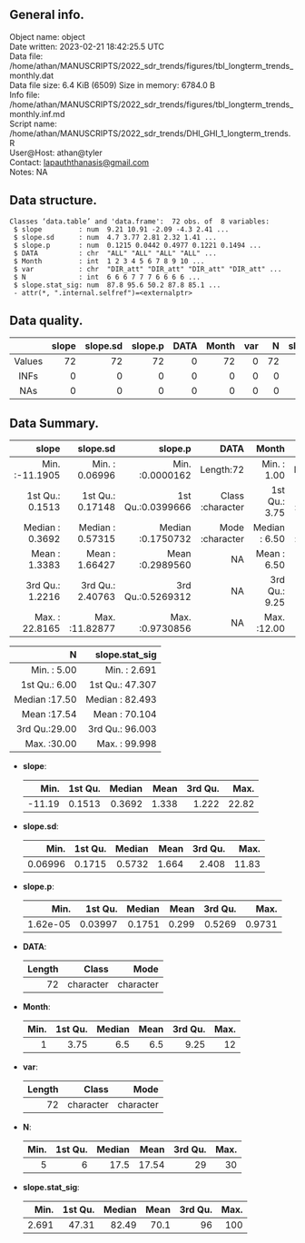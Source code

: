 <!-- This is a markdown file. -->


 General info.
---------------

Object name:    object      
Date written:   2023-02-21 18:42:25.5 UTC  
Data file:      /home/athan/MANUSCRIPTS/2022_sdr_trends/figures/tbl_longterm_trends_monthly.dat      
Data file size: 6.4 KiB (6509) 
Size in memory: 6784.0 B      
Info file:      /home/athan/MANUSCRIPTS/2022_sdr_trends/figures/tbl_longterm_trends_monthly.inf.md      
Script name:    /home/athan/MANUSCRIPTS/2022_sdr_trends/DHI_GHI_1_longterm_trends.R      
User@Host:      athan@tyler   
Contact:        <lapauththanasis@gmail.com>      
Notes:          NA      


 Data structure.
-----------------

```
Classes ‘data.table’ and 'data.frame':	72 obs. of  8 variables:
 $ slope         : num  9.21 10.91 -2.09 -4.3 2.41 ...
 $ slope.sd      : num  4.7 3.77 2.81 2.32 1.41 ...
 $ slope.p       : num  0.1215 0.0442 0.4977 0.1221 0.1494 ...
 $ DATA          : chr  "ALL" "ALL" "ALL" "ALL" ...
 $ Month         : int  1 2 3 4 5 6 7 8 9 10 ...
 $ var           : chr  "DIR_att" "DIR_att" "DIR_att" "DIR_att" ...
 $ N             : int  6 6 6 7 7 7 6 6 6 6 ...
 $ slope.stat_sig: num  87.8 95.6 50.2 87.8 85.1 ...
 - attr(*, ".internal.selfref")=<externalptr> 
```


 Data quality.
---------------

| &nbsp; | slope | slope.sd | slope.p | DATA | Month | var |  N | slope.stat_sig |
|:------:|------:|---------:|--------:|-----:|------:|----:|---:|---------------:|
| Values |    72 |       72 |      72 |    0 |    72 |   0 | 72 |             72 |
|  INFs  |     0 |        0 |       0 |    0 |     0 |   0 |  0 |              0 |
|  NAs   |     0 |        0 |       0 |    0 |     0 |   0 |  0 |              0 |


 Data Summary.
---------------

|            slope |         slope.sd |           slope.p |             DATA |         Month |              var |
|-----------------:|-----------------:|------------------:|-----------------:|--------------:|-----------------:|
| Min.   :-11.1905 | Min.   : 0.06996 | Min.   :0.0000162 |        Length:72 | Min.   : 1.00 |        Length:72 |
| 1st Qu.:  0.1513 | 1st Qu.: 0.17148 | 1st Qu.:0.0399666 | Class :character | 1st Qu.: 3.75 | Class :character |
| Median :  0.3692 | Median : 0.57315 | Median :0.1750732 | Mode  :character | Median : 6.50 | Mode  :character |
| Mean   :  1.3383 | Mean   : 1.66427 | Mean   :0.2989560 |               NA | Mean   : 6.50 |               NA |
| 3rd Qu.:  1.2216 | 3rd Qu.: 2.40763 | 3rd Qu.:0.5269312 |               NA | 3rd Qu.: 9.25 |               NA |
| Max.   : 22.8165 | Max.   :11.82877 | Max.   :0.9730856 |               NA | Max.   :12.00 |               NA |

 

|             N |  slope.stat_sig |
|--------------:|----------------:|
| Min.   : 5.00 | Min.   :  2.691 |
| 1st Qu.: 6.00 | 1st Qu.: 47.307 |
| Median :17.50 | Median : 82.493 |
| Mean   :17.54 | Mean   : 70.104 |
| 3rd Qu.:29.00 | 3rd Qu.: 96.003 |
| Max.   :30.00 | Max.   : 99.998 |



  * **slope**:


    |   Min. | 1st Qu. | Median |  Mean | 3rd Qu. |  Max. |
    |-------:|--------:|-------:|------:|--------:|------:|
    | -11.19 |  0.1513 | 0.3692 | 1.338 |   1.222 | 22.82 |

  * **slope.sd**:


    |    Min. | 1st Qu. | Median |  Mean | 3rd Qu. |  Max. |
    |--------:|--------:|-------:|------:|--------:|------:|
    | 0.06996 |  0.1715 | 0.5732 | 1.664 |   2.408 | 11.83 |

  * **slope.p**:


    |     Min. | 1st Qu. | Median |  Mean | 3rd Qu. |   Max. |
    |---------:|--------:|-------:|------:|--------:|-------:|
    | 1.62e-05 | 0.03997 | 0.1751 | 0.299 |  0.5269 | 0.9731 |

  * **DATA**:


    | Length |     Class |      Mode |
    |-------:|----------:|----------:|
    |     72 | character | character |

  * **Month**:


    | Min. | 1st Qu. | Median | Mean | 3rd Qu. | Max. |
    |-----:|--------:|-------:|-----:|--------:|-----:|
    |    1 |    3.75 |    6.5 |  6.5 |    9.25 |   12 |

  * **var**:


    | Length |     Class |      Mode |
    |-------:|----------:|----------:|
    |     72 | character | character |

  * **N**:


    | Min. | 1st Qu. | Median |  Mean | 3rd Qu. | Max. |
    |-----:|--------:|-------:|------:|--------:|-----:|
    |    5 |       6 |   17.5 | 17.54 |      29 |   30 |

  * **slope.stat_sig**:


    |  Min. | 1st Qu. | Median | Mean | 3rd Qu. | Max. |
    |------:|--------:|-------:|-----:|--------:|-----:|
    | 2.691 |   47.31 |  82.49 | 70.1 |      96 |  100 |


<!-- end of list -->



